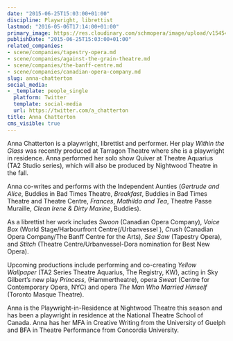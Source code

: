 ```yaml
---
date: "2015-06-25T15:03:00+01:00"
discipline: Playwright, librettist
lastmod: "2016-05-06T17:14:00+01:00"
primary_image: https://res.cloudinary.com/schmopera/image/upload/v1545409169/media/webhook-uploads/1435240854524/AnnaChatterton.jpeg.jpeg
publishDate: "2015-06-25T15:03:00+01:00"
related_companies:
- scene/companies/tapestry-opera.md
- scene/companies/against-the-grain-theatre.md
- scene/companies/the-banff-centre.md
- scene/companies/canadian-opera-company.md
slug: anna-chatterton
social_media:
- _template: people_single
  platform: Twitter
  template: social-media
  url: https://twitter.com/a_chatterton
title: Anna Chatterton
cms_visible: true
---
```


Anna Chatterton is a playwright, librettist and performer. Her play *Within the Glass* was recently produced at Tarragon Theatre where she is a playwright in residence. Anna performed her solo show Quiver at Theatre Aquarius (TA2 Studio series), which will also be produced by Nightwood Theatre in the fall.  

Anna co-writes and performs with the Independent Aunties (*Gertrude and Alice*, Buddies in Bad Times Theatre, *Breakfast*, Buddies in Bad Times Theatre and Theatre Centre, *Frances*, *Mathilda and Tea*, Theatre Passe Muraille, *Clean Irene & Dirty Maxine*, Buddies). 

As a librettist her work includes *Swoon* (Canadian Opera Company), *Voice Box* (World Stage/Harbourfront Centre(/Urbanvessel ), *Crush* (Canadian Opera Company/The Banff Centre for the Arts), *See Saw* (Tapestry Opera), and *Stitch* (Theatre Centre/Urbanvessel-Dora nomination for Best New Opera).

Upcoming productions include performing and co-creating *Yellow Wallpaper* (TA2 Series Theatre Aquarius, The Registry, KW), acting in Sky Gilbert’s new play *Princess*, (Hammertheatre), opera *Sweat* (Centre for Contemporary Opera, NYC) and opera *The Man Who Married Himself* (Toronto Masque Theatre). 

Anna is the Playwright-in-Residence at Nightwood Theatre this season and has been a playwright in residence at the National Theatre School of Canada. Anna has her MFA in Creative Writing from the University of Guelph and BFA in Theatre Performance from Concordia University.
